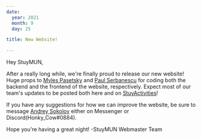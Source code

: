 ```yaml
---
date:
  year: 2021
  month: 9
  day: 25

title: New Website!

---
```

Hey StuyMUN,

After a really long while, we're finally proud to release our new website! Huge props to [Myles Pasetsky](https://github.com/selym3) and [Paul Serbanescu](https://github.com/pserb) for coding both the backend and the frontend of the website, respectively. Expect most of our team's updates to be posted both here and on [StuyActivities](https://stuyactivities.org/mun)!

If you have any suggestions for how we can improve the website, be sure to message [Andrey Sokolov](https://www.facebook.com/profile.php?id=100037622327482) either on Messenger or Discord(Honky_Cow#0884).

Hope you're having a great night!
-StuyMUN Webmaster Team
